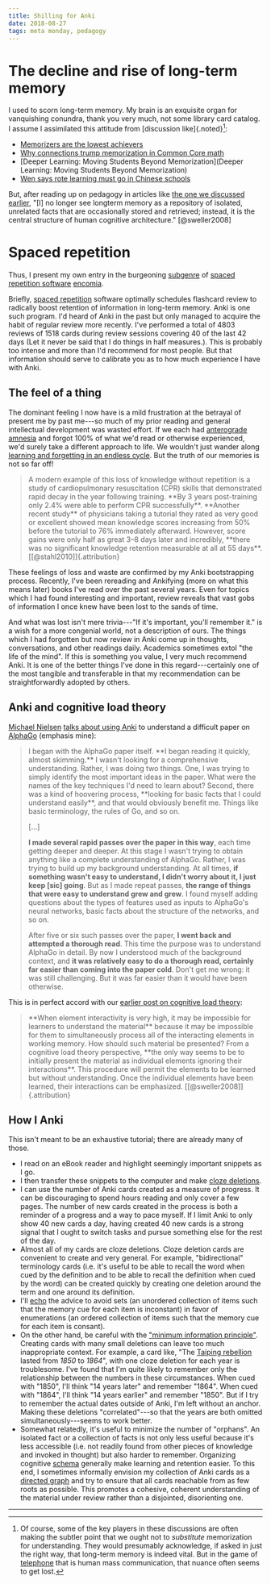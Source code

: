 ```yaml
---
title: Shilling for Anki
date: 2018-08-27
tags: meta monday, pedagogy
---
```


# The decline and rise of long-term memory

I used to scorn long-term memory. My brain is an exquisite organ for vanquishing conundra, thank you very much, not some library card catalog. I assume I assimilated this attitude from [discussion like]{.noted}[^understanding-memory]:

- [Memorizers are the lowest achievers](https://hechingerreport.org/memorizers-are-the-lowest-achievers-and-other-common-core-math-surprises/)
- [Why connections trump memorization in Common Core math](https://www.dummies.com/education/common-core-standards/why-connections-trump-memorization-in-common-core-math/)
- [Deeper Learning: Moving Students Beyond Memorization](Deeper Learning: Moving Students Beyond Memorization)
- [Wen says rote learning must go in Chinese schools](https://www.reuters.com/article/us-china-education/wen-says-rote-learning-must-go-in-chinese-schools-idUSTRE67U18Y20100831)

But, after reading up on pedagogy in articles like [the one we discussed earlier](/posts/human-cognitive-architecture-learning), "[I] no longer see longterm memory as a repository of isolated, unrelated facts that are occasionally stored and retrieved; instead, it is the central structure of human cognitive architecture." [@sweller2008]

# Spaced repetition

Thus, I present my own entry in the burgeoning [subgenre](https://www.gwern.net/Spaced-repetition) of [spaced repetition software](http://augmentingcognition.com/ltm.html) [encomia](http://devonzuegel.com/post/thoughts-on-spaced-repetition).

Briefly, [spaced repetition](https://en.wikipedia.org/wiki/Spaced_repetition) software optimally schedules flashcard review to radically boost retention of information in long-term memory. Anki is one such program. I'd heard of Anki in the past but only managed to acquire the habit of regular review more recently. I've performed a total of 4803 reviews of 1518 cards during review sessions covering 40 of the last 42 days (Let it never be said that I do things in half measures.). This is probably too intense and more than I'd recommend for most people. But that information should serve to calibrate you as to how much experience I have with Anki.

## The feel of a thing

The dominant feeling I now have is a mild frustration at the betrayal of present me by past me---so much of my prior reading and general intellectual development was wasted effort. If we each had [anterograde amnesia](https://en.wikipedia.org/wiki/Anterograde_amnesia) and forgot 100% of what we'd read or otherwise experienced, we'd surely take a different approach to life. We wouldn't just wander along [learning and forgetting in an endless cycle](https://en.wikipedia.org/wiki/Memento_(film)). But the truth of our memories is not so far off!

<!--more-->

<blockquote>
A modern example of this loss of knowledge without repetition is a study of cardiopulmonary resuscitation (CPR) skills that demonstrated rapid decay in the year following training. **By 3 years post-training only 2.4% were able to perform CPR successfully**. **Another recent study** of physicians taking a tutorial they rated as very good or excellent showed mean knowledge scores increasing from 50% before the tutorial to 76% immediately afterward. However, score gains were only half as great 3–8 days later and incredibly, **there was no significant knowledge retention measurable at all at 55 days**. [[@stahl2010]]{.attribution}
</blockquote>

These feelings of loss and waste are confirmed by my Anki bootstrapping process. Recently, I've been rereading and Ankifying (more on what this means later) books I've read over the past several years. Even for topics which I had found interesting and important, review reveals that vast gobs of information I once knew have been lost to the sands of time.

And what was lost isn't mere trivia---"If it's important, you'll remember it." is a wish for a more congenial world, not a description of ours. The things which I had forgotten but now review in Anki come up in thoughts, conversations, and other readings daily. Academics sometimes extol "the life of the mind". If this is something you value, I very much recommend Anki. It is one of the better things I've done in this regard---certainly one of the most tangible and transferable in that my recommendation can be straightforwardly adopted by others.

## Anki and cognitive load theory

[Michael Nielsen](https://en.wikipedia.org/wiki/Michael_Nielsen) [talks about using Anki](http://augmentingcognition.com/ltm.html) to understand a difficult paper on [AlphaGo](https://en.wikipedia.org/wiki/AlphaGo) (emphasis mine):

<blockquote>
I began with the AlphaGo paper itself. **I began reading it quickly, almost skimming.** I wasn't looking for a comprehensive understanding. Rather, I was doing two things. One, I was trying to simply identify the most important ideas in the paper. What were the names of the key techniques I'd need to learn about? Second, there was a kind of hoovering process, **looking for basic facts that I could understand easily**, and that would obviously benefit me. Things like basic terminology, the rules of Go, and so on.

[...]

**I made several rapid passes over the paper in this way**, each time getting deeper and deeper. At this stage I wasn't trying to obtain anything like a complete understanding of AlphaGo. Rather, I was trying to build up my background understanding. At all times, **if something wasn't easy to understand, I didn't worry about it, I just keep [sic] going**. But as I made repeat passes, **the range of things that were easy to understand grew and grew**. I found myself adding questions about the types of features used as inputs to AlphaGo's neural networks, basic facts about the structure of the networks, and so on.

After five or six such passes over the paper, **I went back and attempted a thorough read**. This time the purpose was to understand AlphaGo in detail. By now I understood much of the background context, and **it was relatively easy to do a thorough read, certainly far easier than coming into the paper cold**. Don't get me wrong: it was still challenging. But it was far easier than it would have been otherwise.
</blockquote>

This is in perfect accord with our [earlier post on cognitive load theory](/posts/human-cognitive-architecture-learning):

<blockquote>
**When element interactivity is very high, it may be impossible for learners to understand the material** because it may be impossible for them to simultaneously process all of the interacting elements in working memory. How should such material be presented? From a cognitive load theory perspective, **the only way seems to be to initially present the material as individual elements ignoring their interactions**. This procedure will permit the elements to be learned but without understanding. Once the individual elements have been learned, their interactions can be emphasized. [[@sweller2008]]{.attribution}
</blockquote>

## How I Anki

This isn't meant to be an exhaustive tutorial; there are already many of those.

- I read on an eBook reader and highlight seemingly important snippets as I go.
- I then transfer these snippets to the computer and make [cloze deletions](https://en.wikipedia.org/wiki/Cloze_test).
- I can use the number of Anki cards created as a measure of progress. It can be discouraging to spend hours reading and only cover a few pages. The number of new cards created in the process is both a reminder of a progress and a way to pace myself. If I limit Anki to only show 40 new cards a day, having created 40 new cards is a strong signal that I ought to switch tasks and pursue something else for the rest of the day.
- Almost all of my cards are cloze deletions. Cloze deletion cards are convenient to create and very general. For example, "bidirectional" terminology cards (i.e. it's useful to be able to recall the word when cued by the definition and to be able to recall the definition when cued by the word) can be created quickly by creating one deletion around the term and one around its definition.
- I'll [echo](https://www.supermemo.com/en/articles/20rules) the advice to avoid sets (an unordered collection of items such that the memory cue for each item is inconstant) in favor of enumerations (an ordered collection of items such that the memory cue for each item is consant).
- On the other hand, be careful with the ["minimum information principle"](https://www.supermemo.com/en/articles/20rules). Creating cards with many small deletions can leave too much inappropriate context. For example, a card like, "The [Taiping rebellion](https://en.wikipedia.org/wiki/Taiping_Rebellion) lasted from *1850* to *1864*", with one cloze deletion for each year is troublesome. I've found that I'm quite likely to remember only the relationship between the numbers in these circumstances. When cued with "1850", I'll think "14 years later" and remember "1864". When cued with "1864", I'll think "14 years earlier" and remember "1850". But if I try to remember the actual dates outside of Anki, I'm left without an anchor. Making these deletions "correlated"---so that the years are both omitted simultaneously---seems to work better.
- Somewhat relatedly, it's useful to minimize the number of "orphans". An isolated fact or a collection of facts is not only less useful because it's less accessible (i.e. not readily found from other pieces of knowledge and invoked in thought) but also harder to remember. Organizing cognitive [schema](https://en.wikipedia.org/wiki/Schema_(psychology)) generally make learning and retention easier. To this end, I sometimes informally envision my collection of Anki cards as a [directed graph](https://en.wikipedia.org/wiki/Directed_graph) and try to ensure that all cards reachable from as few roots as possible. This promotes a cohesive, coherent understanding of the material under review rather than a disjointed, disorienting one.

[^understanding-memory]: Of course, some of the key players in these discussions are often making the subtler point that we ought not to *substitute* memorization for understanding. They would presumably acknowledge, if asked in just the right way, that long-term memory is indeed vital. But in the game of [telephone](https://en.wikipedia.org/wiki/Chinese_whispers) that is human mass communication, that nuance often seems to get lost.

<hr class="references">
